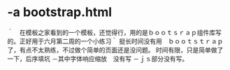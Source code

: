# -a bootstrap.html
｀　在模板之家看到的一个模板，还觉得行，用的是ｂｏｏｔｓｒａｐ组件库写的。正好用于六月第二周的一个小练习｀
    挺长时间没有用　ｂｏｏｔｓｔｒａｐ了，有点不太熟练，不过做个简单的页面还是没问题。
    时间有限，只是简单做了一下，后序填坑
    －其中字体响应缩放　没有写
    －ｊｓ部分没有写。
